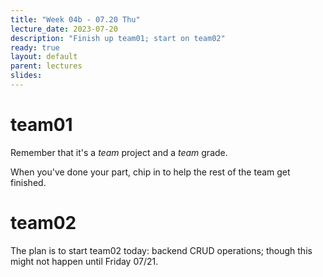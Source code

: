 ```yaml
---
title: "Week 04b - 07.20 Thu"
lecture_date: 2023-07-20
description: "Finish up team01; start on team02"
ready: true
layout: default
parent: lectures
slides: 
---
```


# team01

Remember that it's a *team* project and a *team* grade.

When you've done your part, chip in to help the rest of the team get finished.

# team02

The plan is to start team02 today: backend CRUD operations; though this might not happen until Friday 07/21.
